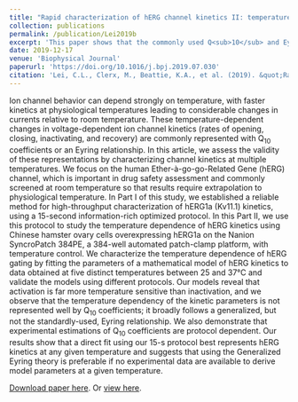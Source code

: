```yaml
---
title: "Rapid characterization of hERG channel kinetics II: temperature dependence"
collection: publications
permalink: /publication/Lei2019b
excerpt: 'This paper shows that the commonly used Q<sub>10</sub> and Eyring formulations are incapable of describing the parameters’ temperature dependence, and care is needed to avoid misleading extrapolations in their many scientific and industrial pharmaceutical applications.'
date: 2019-12-17
venue: 'Biophysical Journal'
paperurl: 'https://doi.org/10.1016/j.bpj.2019.07.030'
citation: 'Lei, C.L., Clerx, M., Beattie, K.A., et al. (2019). &quot;Rapid characterization of hERG channel kinetics II: temperature dependence.&quot; <i>Biophysical Journal</i>, 117, 12, p.2455-2470.'
---
```

Ion channel behavior can depend strongly on temperature, with faster kinetics at physiological temperatures leading to considerable changes in currents relative to room temperature.
These temperature-dependent changes in voltage-dependent ion channel kinetics (rates of opening, closing, inactivating, and recovery) are commonly represented with Q<sub>10</sub> coefficients or an Eyring relationship.
In this article, we assess the validity of these representations by characterizing channel kinetics at multiple temperatures.
We focus on the human Ether-à-go-go-Related Gene (hERG) channel, which is important in drug safety assessment and commonly screened at room temperature so that results require extrapolation to physiological temperature.
In Part I of this study, we established a reliable method for high-throughput characterization of hERG1a (Kv11.1) kinetics, using a 15-second information-rich optimized protocol.
In this Part II, we use this protocol to study the temperature dependence of hERG kinetics using Chinese hamster ovary cells overexpressing hERG1a on the Nanion SyncroPatch 384PE, a 384-well automated patch-clamp platform, with temperature control.
We characterize the temperature dependence of hERG gating by fitting the parameters of a mathematical model of hERG kinetics to data obtained at five distinct temperatures between 25 and 37°C and validate the models using different protocols.
Our models reveal that activation is far more temperature sensitive than inactivation, and we observe that the temperature dependency of the kinetic parameters is not represented well by Q<sub>10</sub> coefficients;
it broadly follows a generalized, but not the standardly-used, Eyring relationship.
We also demonstrate that experimental estimations of Q<sub>10</sub> coefficients are protocol dependent.
Our results show that a direct fit using our 15-s protocol best represents hERG kinetics at any given temperature and suggests that using the Generalized Eyring theory is preferable if no experimental data are available to derive model parameters at a given temperature.

[Download paper here](http://chonlei.github.io/files/Lei2019b.pdf). Or [view here](https://doi.org/10.1016/j.bpj.2019.07.030).

